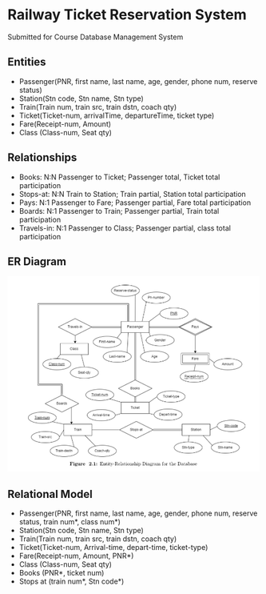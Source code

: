 # Railway Ticket Reservation System
Submitted for Course Database Management System

## Entities  

- Passenger(PNR, first name, last name, age, gender, phone num, reserve status)  
- Station(Stn code, Stn name, Stn type)  
- Train(Train num, train src, train dstn, coach qty)  
- Ticket(Ticket-num, arrivalTime, departureTime, ticket type)  
- Fare(Receipt-num, Amount)  
- Class (Class-num, Seat qty)  

## Relationships  

- Books: N:N Passenger to Ticket; Passenger total, Ticket total participation  
- Stops-at: N:N Train to Station; Train partial, Station total participation  
- Pays: N:1 Passenger to Fare; Passenger partial, Fare total participation
- Boards: N:1 Passenger to Train; Passenger partial, Train total participation  
- Travels-in: N:1 Passenger to Class; Passenger partial, class total participation  

## ER Diagram  
  
![ER-Diagram](/documents/ER-Diagram.png)

## Relational Model  

- Passenger(PNR, first name, last name, age, gender, phone num, reserve status, train num*, class num*)
- Station(Stn code, Stn name, Stn type)
- Train(Train num, train src, train dstn, coach qty)
- Ticket(Ticket-num, Arrival-time, depart-time, ticket-type)
- Fare(Receipt-num, Amount, PNR*)
- Class (Class-num, Seat qty)
- Books (PNR*, ticket num)
- Stops at (train num*, Stn code*)
